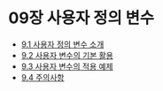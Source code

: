 # 09장 사용자 정의 변수

- [9.1 사용자 정의 변수 소개](9.1.md)
- [9.2 사용자 변수의 기본 활용](9.2.md)
- [9.3 사용자 변수의 적용 예제](9.3.md)
- [9.4 주의사항](9.4.md)